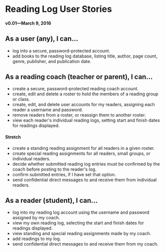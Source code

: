 # Reading Log User Stories
#### v0.01&mdash;March 9, 2016

## As a user (any), I can...
* log into a secure, password-protected account.
* add books to the reading log database, listing title, author, page count, genre, publisher, and publication date.

## As a reading coach (teacher or parent), I can...
* create a secure, password-protected reading coach account.
* create, edit and delete a roster to hold the members of a reading group or class.
* create, edit, and delete user accounts for my readers, assigning each reader a username and password.
* remove readers from a roster, or reassign them to another roster.
* view each reader's individual reading logs, setting start and finish dates for readings displayed.
#### Stretch
* create a standing reading assignment for all readers in a given roster.
* create special reading assignments for all readers, small groups, or individual readers.
* decide whether submitted reading log entries must be confirmed by the coach before posting to the reader's log.
* confirm submitted entries, if I have set that option.
* send confidential direct messages to and receive them from individual readers.

## As a reader (student), I can...
* log into my reading log account using the username and password assigned by my coach.
* view my own reading log, selecting the start and finish dates for readings displayed.
* view standing and special reading assignments made by my coach.
* add readings to my log.
* send confidential direct messages to and receive them from my coach.
